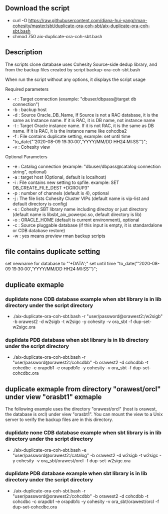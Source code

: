 ## Download the script
- curl -O https://raw.githubusercontent.com/diana-hui-yang/rman-cohesity/master/sbt/duplicate-ora-coh-sbt/aix-duplicate-ora-coh-sbt.bash
- chmod 750 aix-duplicate-ora-coh-sbt.bash

## Description
The scripts clone database uses Cohesity Source-side dedup library, and from the backup files created by script backup-ora-coh-sbt.bash

When run the script without any options, it displays the script usage

Required parameters

- -r : Target connection (example: "dbuser/dbpass@target db connection")
- -b : backup host
- -d : Source Oracle_DB_Name, If Source is not a RAC database, it is the same as Instance name. If it is RAC, it is DB name, not instance name
- -t : Target Oracle instance name. If it is not RAC, it is the same as DB name. If it is RAC, it is the instance name like cohcdba2
- -f : File contains duplicate setting, example: set until time "to_date("'2020-08-09 19:30:00','YYYY/MM/DD HH24:MI:SS'")";
- -v : Cohesity view

Optional Parameters

- -e : Catalog connection (example: "dbuser/dbpass@catalog connection string", optional)
- -a : target host (Optional, default is localhost)
- -i : File contains new setting to spfile. example: SET DB_CREATE_FILE_DEST +DGROUP3"
- -p : number of channels (default is 4), optional
- -j : The file lists Cohesity Cluster VIPs (default name is vip-list and default directory is config)
- -s : Cohesity SBT library name including directoy or just directory (default name is libsbt_aix_powerpc.so, default directory is lib)
- -o : ORACLE_HOME (default is current environment), optional
- -c : Source pluggable database (if this input is empty, it is standardalone or CDB database restore)
- -w : yes means preview rman backup scripts 

## file contains duplicate setting
set newname for database to "'+DATA';"
set until time \"to_date("'2020-08-09 19:30:00','YYYY/MM/DD HH24:MI:SS'")\";

## duplicate exmaple

### duplidate none CDB database example when sbt library is in lib directory under the script directory
- ./aix-duplicate-ora-coh-sbt.bash -r "user/password@orawest2:/w2sigb" -b orawest2 -d w2sigb -t w2sigc -y cohesity -v ora_sbt -f dup-set-w2sigc.ora
### duplidate PDB database when sbt library is in lib directory under the script directory
- ./aix-duplicate-ora-coh-sbt.bash -r "user/password@orawest2:/cohcdbb" -b orawest2 -d cohcdbb -t cohcdbc -c orapdb1 -e orapdb1c -y cohesity -v ora_sbt -f dup-set-cohcdbc.ora
  
## duplicate exmaple from directory "orawest/orcl" under view "orasbt1" exmaple
The following example uses the directory "orawest/orcl" (host is orawest, the database is orcl) under view "orasbt1". You can mount the view to a Unix server to verify the backup files are in this directory.

### duplidate none CDB database example when sbt library is in lib directory under the script directory
- ./aix-duplicate-ora-coh-sbt.bash -e "user/password@orawest2:/catalog" -b orawest2 -d w2sigb -t w2sigc -y cohesity -v ora_sbt/orawest/orcl -f dup-set-w2sigc.ora
### duplidate PDB database example when sbt library is in lib directory under the script directory
- ./aix-duplicate-ora-coh-sbt.bash -r "user/password@orawest2:/cohcdbb" -b orawest2 -d cohcdbb -t cohcdbc -c orapdb1 -e orapdb1c -y cohesity -v ora_sbt/orawest/orcl -f dup-set-cohcdbc.ora
